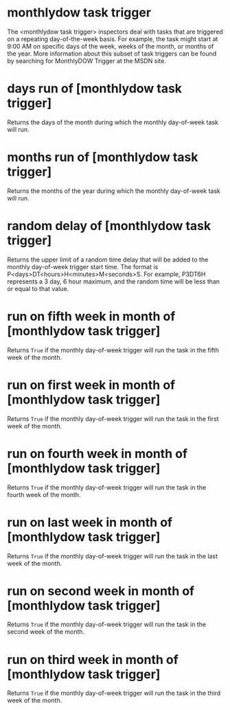 # monthlydow task trigger

The &lt;monthlydow task trigger&gt; inspectors deal with tasks that are triggered on a repeating day-of-the-week basis. For example, the task might start at 9:00 AM on specific days of the week, weeks of the month, or months of the year. More information about this subset of task triggers can be found by searching for MonthlyDOW Trigger at the MSDN site.

# days run of [monthlydow task trigger]

Returns the days of the month during which the monthly day-of-week task will run.

# months run of [monthlydow task trigger]

Returns  the months of the year during which the monthly day-of-week task will run.

# random delay of [monthlydow task trigger]

Returns the upper limit of a random time delay that will be added to the monthly day-of-week trigger start time. The format is P&lt;days&gt;DT&lt;hours&gt;H&lt;minutes&gt;M&lt;seconds&gt;S. For example, P3DT6H represents a 3 day, 6 hour maximum, and the random time will be less than or equal to that value.

# run on fifth week in month of [monthlydow task trigger]

Returns `True` if the monthly day-of-week trigger will run the task in the fifth week of the month.

# run on first week in month of [monthlydow task trigger]

Returns `True` if the monthly day-of-week trigger will run the task in the first week of the month.

# run on fourth week in month of [monthlydow task trigger]

Returns `True` if the monthly day-of-week trigger will run the task in the fourth week of the month.

# run on last week in month of [monthlydow task trigger]

Returns `True` if the monthly day-of-week trigger will run the task in the last week of the month.

# run on second week in month of [monthlydow task trigger]

Returns `True` if the monthly day-of-week trigger will run the task in the second week of the month.

# run on third week in month of [monthlydow task trigger]

Returns `True` if the monthly day-of-week trigger will run the task in the third week of the month.

